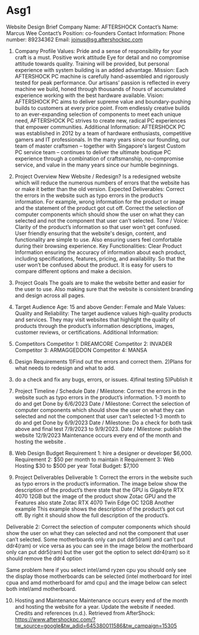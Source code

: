 # Asg1

Website Design Brief
Company Name: AFTERSHOCK
Contact’s Name: Marcus Wee
Contact’s Position: co-founders
Contact Information: Phone number: 89234362
Email: joinus@sg.aftershockpc.com

1. Company Profile
   Values: Pride and a sense of responsibility for your craft is a must. Positive work attitude Eye for detail and no compromise attitude towards quality. Training will be provided, but personal experience with system building is an added advantage.
   Mission: Each AFTERSHOCK PC machine is carefully hand-assembled and rigorously tested for peak performance. Our artisans’ passion is reflected in every machine we build, honed through thousands of hours of accumulated experience working with the best hardware available.
   Vision: AFTERSHOCK PC aims to deliver supreme value and boundary-pushing builds to customers at every price point. From endlessly creative builds to an ever-expanding selection of components to meet each unique need, AFTERSHOCK PC strives to create new, radical PC experiences that empower communities.
   Additional Information: AFTERSHOCK PC was established in 2012 by a team of hardware enthusiasts, competitive gamers and IT professionals. In the many years since our founding, our team of master craftsmen – together with Singapore's largest Custom PC service team – continues to deliver the ultimate boutique PC experience through a combination of craftsmanship, no-compromise service, and value in the many years since our humble beginnings.
2. Project Overview
   New Website / Redesign?
   Is a redesigned website which will reduce the numerous numbers of errors that the website has or make it better than the old version.
   Expected Deliverables: Correct the errors in the website such as typo errors in the product’s information. For example, wrong information for the product or image and the statement of the product got cut off.
   Correct the selection of computer components which should show the user on what they can selected and not the component that user can’t selected.
   Tone / Voice: Clarity of the product’s information so that user won’t get confused.
   User friendly ensuring that the website's design, content, and functionality are simple to use. Also ensuring users feel comfortable during their browsing experience.
   Key Functionalities: Clear Product Information ensuring the accuracy of information about each product, including specifications, features, pricing, and availability. So that the user won’t be confused about the product. It is easy for users to compare different options and make a decision.

3. Project Goals
   The goals are to make the website better and easier for the user to use. Also making sure that the website is consistent branding and design across all pages.

4. Target Audience
   Age: 15 and above
   Gender: Female and Male
   Values: Quality and Reliability: The target audience values high-quality products and services. They may visit websites that highlight the quality of products through the product’s information descriptions, images, customer reviews, or certifications.
   Additional Information:
5. Competitors
   Competitor 1: DREAMCORE
   Competitor 2: INVADER
   Competitor 3: ARMAGGEDDON
   Competitor 4: MANSA
6. Design Requirements
   1)Find out the errors and correct them.
   2)Plans for what needs to redesign and what to add.

3) do a check and fix any bugs, errors, or issues.
   4)final testing
   5)Publish it

7. Project Timeline / Schedule
   Date / Milestone: Correct the errors in the website such as typo errors in the product’s information. 1-3 month to do and get Done by 6/6/2023
   Date / Milestone: Correct the selection of computer components which should show the user on what they can selected and not the component that user can’t selected 1-3 month to do and get Done by 6/9/2023
   Date / Milestone: Do a check for both task above and final test 7/9/2023 to 9/9/2023.
   Date / Milestone: publish the website 12/9/2023 Maintenance occurs every end of the month and hosting the website .
8. Web Design Budget
   Requirement 1: hire a designer or developer $6,000.
   Requirement 2: $50 per month to maintain it
   Requirement 3: Web Hosting $30 to $500 per year
   Total Budget: $7,100

9. Project Deliverables
   Deliverable 1: Correct the errors in the website such as typo errors in the product’s information.
   The image below show the description of the product’s there state that the GPU is Gigabyte RTX 4070 12GB but the image of the product show Zotac GPU and the Features also state Zotac RTX 4070 Twin Edge OC 12GB
   Another example
   This example shows the description of the product’s got cut off. By right it should show the full description of the product’s.

Deliverable 2: Correct the selection of computer components which should show the user on what they can selected and not the component that user can’t selected.
Some motherboards only can put ddr5(ram) and can’t put ddr4(ram) or vice versa as you can see in the image below the motherboard only can put ddr5(ram) but the user got the option to select ddr4(ram) so it should remove the ddr4 option

Same problem here if you select intel/amd ryzen cpu you should only see the display those motherboards can be selected (intel motherboard for intel cpua and amd motherboard for amd cpu) and the image below can select both intel/amd motherboard.

10. Hosting and Maintenance
    Maintenance occurs every end of the month and hosting the website for a year.
    Update the website if needed.
    Credits and references
    (n.d.). Retrieved from AfterShock: https://www.aftershockpc.com/?tw_source=google&tw_adid=645380011586&tw_campaign=15305
